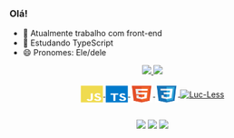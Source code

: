 ### Olá! 

- 🔭 Atualmente trabalho com  front-end
- 🌱 Estudando TypeScript
- 😄 Pronomes: Ele/dele

<div align="center">
  <a href="https://github.com/dev-Alencar">
  <img height="180em" src="https://github-readme-stats.vercel.app/api?username=dev-alencar&show_icons=true&theme=dark&include_all_commits=true&count_private=true"/>
  <img height="180em" src="https://github-readme-stats.vercel.app/api/top-langs/?username=dev-alencar&layout=compact&langs_count=7&theme=dark"/>
</ 
   <div style="display: inline_block"><br>
   <div style="display: inline_block"> <br>
  <img align="center" alt="Rafa-Js" height="30" width="40" src="https://raw.githubusercontent.com/devicons/devicon/master/icons/javascript/javascript-plain.svg">
  <img align="center" alt="Rafa-Ts" height="30" width="40" src="https://raw.githubusercontent.com/devicons/devicon/master/icons/typescript/typescript-plain.svg">
  <img align="center" alt="Rafa-HTML" height="30" width="40" src="https://raw.githubusercontent.com/devicons/devicon/master/icons/html5/html5-original.svg">
  <img align="center" alt="Rafa-CSS" height="30" width="40" src="https://raw.githubusercontent.com/devicons/devicon/master/icons/css3/css3-original.svg">
  <img align="center" alt="Luc-Less" height="30" width="40" src="https://cdn.jsdelivr.net/gh/devicons/devicon/icons/less/less-plain-wordmark.svg">
</div>
    
##
<div> 
 <a href="https://instagram.com/luc_aalencar" target="_blank"><img src="https://img.shields.io/badge/-Instagram-%23E4405F?style=for-the-badge&logo=instagram&logoColor=white" target="_blank"></a>  
  <a href="https://www.linkedin.com/in/lucas-alencar-dev/" target="blank"><img src="https://img.shields.io/badge/-LinkedIn-%230077B5?style=for-the-badge&logo=linkedin&logoColor=white" target="_blank"></a>
  <a href = "mailto:lucalencar.dev@gmail.com"><img src="https://img.shields.io/badge/-Gmail-%23333?style=for-the-badge&logo=gmail&logoColor=white" target="_blank"></a>
  
</div>

